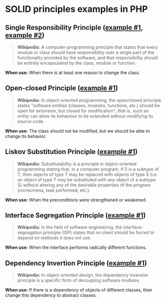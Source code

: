 # SOLID principles examples in PHP

## Single Responsibility Principle ([example #1](1-single-responsibility-1.php), [example #2](1-single-responsibility-2.php))

> **Wikipedia:** A computer-programming principle that states that every module or class should have responsibility over a single part of the functionality provided by the software, and that responsibility should be entirely encapsulated by the class, module or function.

**When use:** When there is at least one reason to change the class.

## Open-closed Principle ([example #1](2-open-closed-1.php))

> **Wikipedia:** In object-oriented programming, the open/closed principle states "software entities (classes, modules, functions, etc.) should be open for extension, but closed for modification"; that is, such an entity can allow its behaviour to be extended without modifying its source code.

**When use:** The class should not be modified, but we should be able to change its behavior.

## Liskov Substitution Principle ([example #1](3-liskov-substitution-1.php))

> **Wikipedia:** Substitutability is a principle in object-oriented programming stating that, in a computer program, if S is a subtype of T, then objects of type T may be replaced with objects of type S (i.e. an object of type T may be substituted with any object of a subtype S) without altering any of the desirable properties of the program (correctness, task performed, etc.).

**When use:** When the preconditions were strengthened or weakened.

## Interface Segregation Principle ([example #1](4-interface-segregation-1.php))

> **Wikipedia:** In the field of software engineering, the interface-segregation principle (ISP) states that no client should be forced to depend on methods it does not use.

**When use:** When the interface performs radically different functions.

## Dependency Invertion Principle ([example #1](5-dependency-invertion-1.php))

> **Wikipedia:** In object-oriented design, the dependency inversion principle is a specific form of decoupling software modules.

**When use:** If there is a dependency of objects of different classes, then change this dependency to abstract classes.
